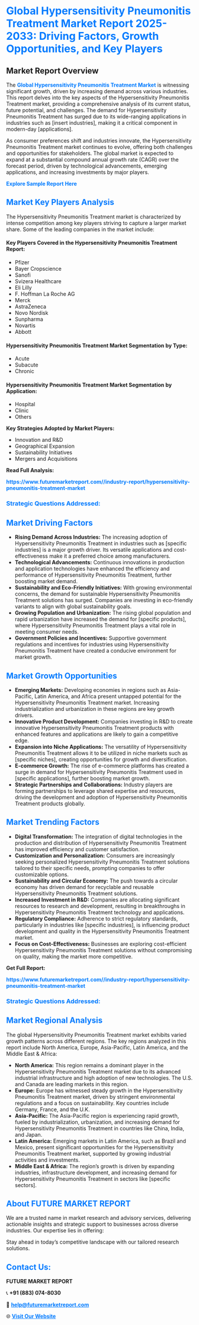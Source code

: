 <h1 style="color: #007BFF;">Global Hypersensitivity Pneumonitis Treatment Market Report 2025-2033: Driving Factors, Growth Opportunities, and Key Players</h1>

<section id="overview">
<h2>Market Report Overview</h2>
<p>The <a href="https://www.futuremarketreport.com//industry-report/hypersensitivity-pneumonitis-treatment-market" style="color: #007BFF; text-decoration: none;"><strong>Global Hypersensitivity Pneumonitis Treatment Market</strong></a> is witnessing significant growth, driven by increasing demand across various industries. This report delves into the key aspects of the Hypersensitivity Pneumonitis Treatment market, providing a comprehensive analysis of its current status, future potential, and challenges. The demand for Hypersensitivity Pneumonitis Treatment has surged due to its wide-ranging applications in industries such as [insert industries], making it a critical component in modern-day [applications].</p>
<p>As consumer preferences shift and industries innovate, the Hypersensitivity Pneumonitis Treatment market continues to evolve, offering both challenges and opportunities for stakeholders. The global market is expected to expand at a substantial compound annual growth rate (CAGR) over the forecast period, driven by technological advancements, emerging applications, and increasing investments by major players.</p>
</section>

<section id="overview">
<p><a href="https://www.futuremarketreport.com//request-sample/reportId=78501" style="color: #007BFF; text-decoration: none;"><strong>Explore Sample Report Here</strong></a></p>
</section>

<section id="key-players">
<h2 style="color: #007BFF;">Market Key Players Analysis</h2>
<p>The Hypersensitivity Pneumonitis Treatment market is characterized by intense competition among key players striving to capture a larger market share. Some of the leading companies in the market include:</p>
<h4>Key Players Covered in the Hypersensitivity Pneumonitis Treatment Report:</h4>
<ul><li>Pfizer</li><li>Bayer Cropscience</li><li>Sanofi</li><li>Svizera Healthcare</li><li>Eli Lilly</li><li>F. Hoffman La Roche AG</li><li>Merck</li><li>AstraZeneca</li><li>Novo Nordisk</li><li>Sunpharma</li><li>Novartis</li><li>Abbott</li></ul>
<h4>Hypersensitivity Pneumonitis Treatment Market Segmentation by Type:</h4>
<ul><li>Acute</li><li>Subacute</li><li>Chronic</li></ul>

<h4>Hypersensitivity Pneumonitis Treatment Market Segmentation by Application:</h4>
<ul><li>Hospital</li><li>Clinic</li><li>Others</li></ul>
<p><strong>Key Strategies Adopted by Market Players:</strong></p>
<ul>
<li>Innovation and R&D</li>
<li>Geographical Expansion</li>
<li>Sustainability Initiatives</li>
<li>Mergers and Acquisitions</li>
</ul>
</section>

<section>
<p><strong>Read Full Analysis: </strong></p><a href="https://www.futuremarketreport.com//industry-report/hypersensitivity-pneumonitis-treatment-market" style="color: #007BFF; text-decoration: none;"><strong>https://www.futuremarketreport.com//industry-report/hypersensitivity-pneumonitis-treatment-market</strong></a>
<h3 style="color: #007BFF;">Strategic Questions Addressed:</h3>
</section>

<section id="driving-factors">
<h2 style="color: #007BFF;">Market Driving Factors</h2>
<ul>
<li><strong>Rising Demand Across Industries:</strong> The increasing adoption of Hypersensitivity Pneumonitis Treatment in industries such as [specific industries] is a major growth driver. Its versatile applications and cost-effectiveness make it a preferred choice among manufacturers.</li>
<li><strong>Technological Advancements:</strong> Continuous innovations in production and application technologies have enhanced the efficiency and performance of Hypersensitivity Pneumonitis Treatment, further boosting market demand.</li>
<li><strong>Sustainability and Eco-Friendly Initiatives:</strong> With growing environmental concerns, the demand for sustainable Hypersensitivity Pneumonitis Treatment solutions has surged. Companies are investing in eco-friendly variants to align with global sustainability goals.</li>
<li><strong>Growing Population and Urbanization:</strong> The rising global population and rapid urbanization have increased the demand for [specific products], where Hypersensitivity Pneumonitis Treatment plays a vital role in meeting consumer needs.</li>
<li><strong>Government Policies and Incentives:</strong> Supportive government regulations and incentives for industries using Hypersensitivity Pneumonitis Treatment have created a conducive environment for market growth.</li>
</ul>
</section>

<section id="growth-opportunities">
<h2 style="color: #007BFF;">Market Growth Opportunities</h2>
<ul>
<li><strong>Emerging Markets:</strong> Developing economies in regions such as Asia-Pacific, Latin America, and Africa present untapped potential for the Hypersensitivity Pneumonitis Treatment market. Increasing industrialization and urbanization in these regions are key growth drivers.</li>
<li><strong>Innovative Product Development:</strong> Companies investing in R&D to create innovative Hypersensitivity Pneumonitis Treatment products with enhanced features and applications are likely to gain a competitive edge.</li>
<li><strong>Expansion into Niche Applications:</strong> The versatility of Hypersensitivity Pneumonitis Treatment allows it to be utilized in niche markets such as [specific niches], creating opportunities for growth and diversification.</li>
<li><strong>E-commerce Growth:</strong> The rise of e-commerce platforms has created a surge in demand for Hypersensitivity Pneumonitis Treatment used in [specific applications], further boosting market growth.</li>
<li><strong>Strategic Partnerships and Collaborations:</strong> Industry players are forming partnerships to leverage shared expertise and resources, driving the development and adoption of Hypersensitivity Pneumonitis Treatment products globally.</li>
</ul>
</section>

<section id="trending-factors">
<h2 style="color: #007BFF;">Market Trending Factors</h2>
<ul>
<li><strong>Digital Transformation:</strong> The integration of digital technologies in the production and distribution of Hypersensitivity Pneumonitis Treatment has improved efficiency and customer satisfaction.</li>
<li><strong>Customization and Personalization:</strong> Consumers are increasingly seeking personalized Hypersensitivity Pneumonitis Treatment solutions tailored to their specific needs, prompting companies to offer customizable options.</li>
<li><strong>Sustainability and Circular Economy:</strong> The push towards a circular economy has driven demand for recyclable and reusable Hypersensitivity Pneumonitis Treatment solutions.</li>
<li><strong>Increased Investment in R&D:</strong> Companies are allocating significant resources to research and development, resulting in breakthroughs in Hypersensitivity Pneumonitis Treatment technology and applications.</li>
<li><strong>Regulatory Compliance:</strong> Adherence to strict regulatory standards, particularly in industries like [specific industries], is influencing product development and quality in the Hypersensitivity Pneumonitis Treatment market.</li>
<li><strong>Focus on Cost-Effectiveness:</strong> Businesses are exploring cost-efficient Hypersensitivity Pneumonitis Treatment solutions without compromising on quality, making the market more competitive.</li>
</ul>
</section>

<section>
<p><strong>Get Full Report: </strong></p><a href="https://www.futuremarketreport.com//industry-report/hypersensitivity-pneumonitis-treatment-market" style="color: #007BFF; text-decoration: none;"><strong>https://www.futuremarketreport.com//industry-report/hypersensitivity-pneumonitis-treatment-market</strong></a>
<h3 style="color: #007BFF;">Strategic Questions Addressed:</h3>
</section>


<section id="regional-analysis">
<h2 style="color: #007BFF;">Market Regional Analysis</h2>
<p>The global Hypersensitivity Pneumonitis Treatment market exhibits varied growth patterns across different regions. The key regions analyzed in this report include North America, Europe, Asia-Pacific, Latin America, and the Middle East & Africa:</p>
<ul>
<li><strong>North America:</strong> This region remains a dominant player in the Hypersensitivity Pneumonitis Treatment market due to its advanced industrial infrastructure and high adoption of new technologies. The U.S. and Canada are leading markets in this region.</li>
<li><strong>Europe:</strong> Europe has witnessed steady growth in the Hypersensitivity Pneumonitis Treatment market, driven by stringent environmental regulations and a focus on sustainability. Key countries include Germany, France, and the U.K.</li>
<li><strong>Asia-Pacific:</strong> The Asia-Pacific region is experiencing rapid growth, fueled by industrialization, urbanization, and increasing demand for Hypersensitivity Pneumonitis Treatment in countries like China, India, and Japan.</li>
<li><strong>Latin America:</strong> Emerging markets in Latin America, such as Brazil and Mexico, present significant opportunities for the Hypersensitivity Pneumonitis Treatment market, supported by growing industrial activities and investments.</li>
<li><strong>Middle East & Africa:</strong> The region’s growth is driven by expanding industries, infrastructure development, and increasing demand for Hypersensitivity Pneumonitis Treatment in sectors like [specific sectors].</li>
</ul>
</section>

<footer>
<h2 style="color: #007BFF;">About FUTURE MARKET REPORT</h2>
<p>We are a trusted name in market research and advisory services, delivering actionable insights and strategic support to businesses across diverse industries. Our expertise lies in offering:</p>

<p>Stay ahead in today’s competitive landscape with our tailored research solutions.</p>

<h2 style="color: #007BFF;">Contact Us:</h2>
<p><strong>FUTURE MARKET REPORT</strong></p>
<p>📞 <strong>+91 (883) 074-8030</strong></p>
<p>📧 <strong><a href="mailto:help@futuremarketreport.com" style="color: #007BFF;">help@futuremarketreport.com</a></strong></p>
<p>🌐 <strong><a href="https://www.futuremarketreport.com/" style="color: #007BFF;">Visit Our Website</a></strong></p>
</footer>